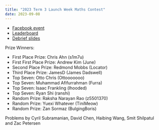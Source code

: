 ```yaml
---
title: "2023 Term 3 Launch Week Maths Contest"
date: 2023-09-08
---
```


- [Facebook event](https://www.facebook.com/events/151751754593488)
- [Leaderboard](leaderboard)
- [Debrief slides](debrief_slides.pdf)

Prize Winners:

- First Place Prize: Chris Ahn (s1m7u)
- First First Place Prize: Andrew Kim (June)
- Second Place Prize: Redmond Mobbs (Locator)
- Third Place Prize: JamesD (James Dadswell)
- Top Seven: Otto Chris (Ottooooooo)
- Top Seven: Muhammad Afifurrahman (Furra)
- Top Seven: Isaac Frankling (lhooded)
- Top Seven: Ryan Shi (ranshi)
- Random Prize: Raksha Narayan Rao (z5501370)
- Random Prize: Yuexi Whatever (TiniMeow)
- Random Prize: Zan Sormaz (BulgingBoris)

Problems by Cyril Subramanian, David Chen, Haibing Wang, Smit Shilpatul and Zac Petersen